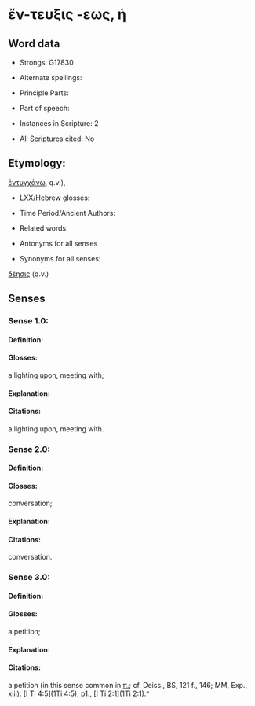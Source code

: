 # ἔν-τευξις -εως, ἡ

<!-- Status: S2=NeedsEdits -->
<!-- Lexica used for edits:   -->

## Word data

* Strongs: G17830

* Alternate spellings:



* Principle Parts: 


* Part of speech: 


* Instances in Scripture: 2

* All Scriptures cited: No

## Etymology: 

[ἐντυγχάνω](), q.v.), 

* LXX/Hebrew glosses: 


* Time Period/Ancient Authors: 


* Related words: 

* Antonyms for all senses

* Synonyms for all senses: 

 [δέησις](../G11620/01.md) (q.v.) 

## Senses 


### Sense  1.0: 

#### Definition: 

#### Glosses: 

a lighting upon, meeting with; 

#### Explanation: 


#### Citations: 

a lighting upon, meeting with. 

### Sense  2.0: 

#### Definition: 

#### Glosses: 

conversation; 

#### Explanation: 


#### Citations: 

conversation. 

### Sense  3.0: 

#### Definition: 

#### Glosses: 

a petition; 

#### Explanation: 


#### Citations: 

a petition (in this sense common in [π.](); cf. Deiss., BS, 121 f., 146; MM, Exp., xiii): [I Ti 4:5](1Ti 4:5); p1., [I Ti 2:1](1Ti 2:1).†

